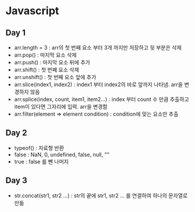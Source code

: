# Javascript

## Day 1
* arr.length = 3 : arr의 첫 번째 요소 부터 3개 까지만 저장하고 뒷 부분은 삭제
* arr.pop() : 마지막 요소 삭제
* arr.push() : 마지막 요소 뒤에 추가
* arr.shift() : 첫 번째 요소 삭제
* arr.unshift() : 첫 번째 요소 앞에 추가
* arr.slice(index1, index2) : index1 부터 index2의 바로 앞까지 나타냄. arr을 변경하지 않음
* arr.splice(index, count, item1, item2...) : index 부터 count 수 만큼 추출하고 item이 있다면 그자리에 입력. arr을 변경함
* arr.filter(element => element condition) : condition에 맞는 요소만 추출
## Day 2
* typeof() : 자료형 반환
* false : NaN, 0, undefined, false, null, ""
* true : false 를 뺀 나머지
## Day 3
* str.concat(str1, str2 ...) : str의 끝에 str1, str2 ... 를 연결하여 하나의 문자열로 만듦
